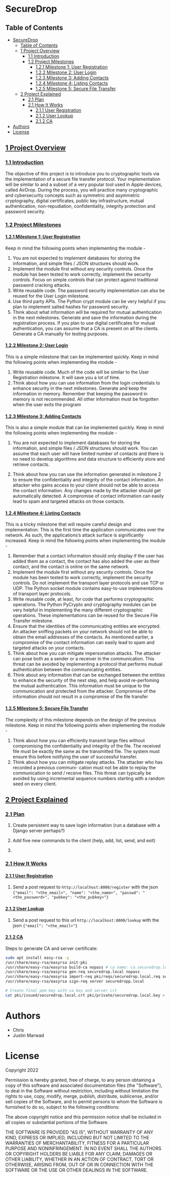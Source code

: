# SecureDrop 

## Table of Contents

- [SecureDrop](#securedrop)
  - [Table of Contents](#table-of-contents)
  - [1 Project Overview](#1-project-overview)
    - [1.1 Introduction](#11-introduction)
    - [1.2 Project Milestones](#12-project-milestones)
      - [1.2.1 Milestone 1: User Registration](#121-milestone-1-user-registration)
      - [1.2.2 Milestone 2: User Login](#122-milestone-2-user-login)
      - [1.2.3 Milestone 3: Adding Contacts](#123-milestone-3-adding-contacts)
      - [1.2.4 Milestone 4: Listing Contacts](#124-milestone-4-listing-contacts)
      - [1.2.5 Milestone 5: Secure File Transfer](#125-milestone-5-secure-file-transfer)
  - [2 Project Explained](#2-project-explained)
    - [2.1 Plan](#21-plan)
    - [2.1 How It Works](#21-how-it-works)
      - [2.1.1 User Registration](#211-user-registration)
      - [2.1.2 User Lookup](#212-user-lookup)
      - [2.1.2 CA](#212-ca)
- [Authors](#authors)
- [License](#license)


## [1 Project Overview](#1-project-overview) 

### [1.1 Introduction](#11-introduction)  

The objective of this project is to introduce you to cryptographic tools via the implementation of a secure file transfer protocol. Your implementation will be similar to and a subset of a very popular tool used in Apple devices, called AirDrop. During the process, you will practice many cryptographic and cybersecurity concepts such as symmetric and asymmetric cryptography, digital certificates, public key infrastructure, mutual authentication, non-repudiation, confidentiality, integrity protection and password security.

### [1.2 Project Milestones](#12-project-milestones)

#### [1.2.1 Milestone 1: User Registration](#121-milestone-1-user-registration)

Keep in mind the following points when implementing the module -

1. You are not expected to implement databases for storing the information, and simple files / JSON
structures should work.
2. Implement the module first without any security controls. Once the module has been tested to work
correctly, implement the security controls. Focus on simple controls that can protect against traditional
password cracking attacks.
3. Write reusable code. The password security implementation can also be reused for the User Login
milestone.
4. Use third party APIs. The Python crypt module can be very helpful if you plan to implement salted
hashes for password security.
5. Think about what information will be required for mutual authentication in the next milestones.
Generate and save the information during the registration process. If you plan to use digital certificates for mutual authentication, you can assume that a CA is present on all the clients. Generate a CA
manually for testing purposes.

#### [1.2.2 Milestone 2: User Login](#122-milestone-2-user-login)

This is a simple milestone that can be implemented quickly. Keep in mind the following points when
implementing the module -

1. Write reusable code. Much of the code will be similar to the User Registration milestone. It will save
you a lot of time.
2. Think about how you can use information from the login credentials to enhance security in the next
milestones. Generate and keep the information in memory. Remember that keeping the password in
memory is not recommended. All other information must be forgotten when the user exits the program


#### [1.2.3 Milestone 3: Adding Contacts](#123-milestone-3-file-transfer)

This is also a simple module that can be implemented quickly. Keep in mind the following points when
implementing the module -

1. You are not expected to implement databases for storing the information, and simple files / JSON
structures should work. You can assume that each user will have limited number of contacts and there
is no need to develop algorithms and data structure to efficiently store and retrieve contacts.

2. Think about how you can use the information generated in milestone 2 to ensure the confidentiality and integrity of the contact information. An attacker who gains access to your client should not be able to
access the contact information. Any changes made by the attacker should get automatically detected.
A compromise of contact information can easily lead to spam and targeted attacks on those contacts.

#### [1.2.4 Milestone 4: Listing Contacts](#124-milestone-4-file-transfer)

This is a tricky milestone that will require careful design and implementation. This is the first time the
application communicates over the network. As such, the applications’s attack surface is significantly increased.
Keep in mind the following points when implementing the module -

1. Remember that a contact information should only display if the user has added them as a contact, the contact has also added the user as their contact, and the contact is online on the same network. 
2. Implement the module first without any security controls. Once the module has been tested to work correctly, implement the security controls. Do not implement the transport layer protocols and use TCP or UDP. The Python socket module contains easy-to-use implementations of transport layer protocols.
3. Write reusable code, at least, for code that performs cryptographic operations. The Python PyCrypto
and cryptography modules can be very helpful in implementing the many different cryptographic operations. These implementations can be reused for the Secure File Transfer milestone.
4. Ensure that the identities of the communicating entities are encrypted. An attacker sniffing packets on
your network should not be able to obtain the email addresses of the contacts. As mentioned earlier, a
compromise of the contact information can easily lead to spam and targeted attacks on your contacts.
5. Think about how you can mitigate impersonation attacks. The attacker can pose both as a sender or a
receiver in the communication. This threat can be avoided by implementing a protocol that performs
mutual authentication between the communicating entities.
6. Think about any information that can be exchanged between the entities to enhance the security of the
next step, and help avoid re-perfoming the mutual authentication. This information must be unique to
the communication and protected from the attacker. Compromise of the information should not result
in a compromise of the file transfer

#### [1.2.5 Milestone 5: Secure File Transfer](#125-milestone-5-secure-file-transfer)

The complexity of this milestone depends on the design of the previous milestone. Keep in mind the following
points when implementing the module -

1. Think about how you can efficiently transmit large files without compromising the confidentiality and
integrity of the file. The received file must be exactly the same as the transmitted file. The system
must ensure this before notifying the user of successful transfer.
2. Think about how you can mitigate replay attacks. The attacker who has recorded a previous communi-
cation must not be able to replay the communication to send / receive files. This threat can typically
be avoided by using incremental sequence numbers starting with a random seed on every client.


## [2 Project Explained](#2-project-explained)

### [2.1 Plan](#21-plan) 


1. Create persistent way to save login information (run a database with a Django server perhaps?)

2. Add five new commands to the client (help, add, list, send, and exit)

3. 


### [2.1 How It Works](#21-how-it-works) 


#### [2.1.1 User Registration](#211-user-registration)

1. Send a post request to ```http://localhost:8000/register``` with the json ```{"email": "<the_email>", "name": "<the_name>", "passwd": "<the_password>", "pubkey": "<the_pubkey>"}```

#### [2.1.2 User Lookup](#212-user-lookup)

1. Send a post request to this url ```http://localhost:8000/lookup``` with the json ```{"email": "<the_email>"}``` 

#### [2.1.2 CA](#212-ca)

Steps to generate CA and server certificate: 

```bash
sudo apt install easy-rsa -y
/usr/share/easy-rsa/easyrsa init-pki
/usr/share/easy-rsa/easyrsa build-ca nopass # ca name: ca.securedrop.local
/usr/share/easy-rsa/easyrsa gen-req securedrop.local nopass
/usr/share/easy-rsa/easyrsa import-req pki/reqs/securedrop.local.req securedropp.local
/usr/share/easy-rsa/easyrsa sign-req server securedropp.local

# Create final pem key with ca key and server crt
cat pki/issued/securedrop.local.crt pki/private/securedrop.local.key > pki/issued/securedrop.local.pem
```

# Authors

- Chris 
- Justin Marwad 

# License 

Copyright 2022 

Permission is hereby granted, free of charge, to any person obtaining a copy of this software and associated documentation files (the "Software"), to deal in the Software without restriction, including without limitation the rights to use, copy, modify, merge, publish, distribute, sublicense, and/or sell copies of the Software, and to permit persons to whom the Software is furnished to do so, subject to the following conditions:

The above copyright notice and this permission notice shall be included in all copies or substantial portions of the Software.

THE SOFTWARE IS PROVIDED "AS IS", WITHOUT WARRANTY OF ANY KIND, EXPRESS OR IMPLIED, INCLUDING BUT NOT LIMITED TO THE WARRANTIES OF MERCHANTABILITY, FITNESS FOR A PARTICULAR PURPOSE AND NONINFRINGEMENT. IN NO EVENT SHALL THE AUTHORS OR COPYRIGHT HOLDERS BE LIABLE FOR ANY CLAIM, DAMAGES OR OTHER LIABILITY, WHETHER IN AN ACTION OF CONTRACT, TORT OR OTHERWISE, ARISING FROM, OUT OF OR IN CONNECTION WITH THE SOFTWARE OR THE USE OR OTHER DEALINGS IN THE SOFTWARE.